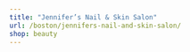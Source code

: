 ```yaml
---
title: "Jennifer’s Nail & Skin Salon"
url: /boston/jennifers-nail-and-skin-salon/
shop: beauty
---
```

